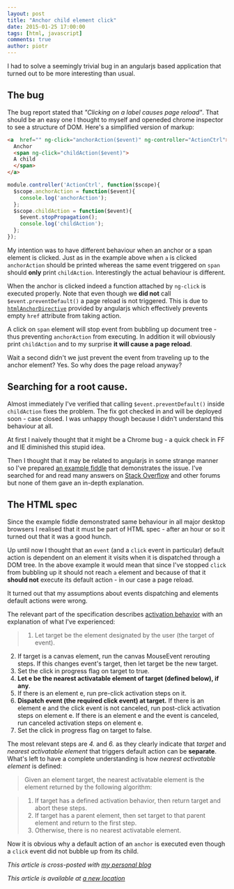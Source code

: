 ```yaml
---
layout: post
title: "Anchor child element click"
date: 2015-01-25 17:00:00
tags: [html, javascript]
comments: true
author: piotr
---
```


I had to solve a seemingly trivial bug in an angularjs based application that turned out to be more interesting than usual.

## The bug

The bug report stated that *"Clicking on a label causes page reload"*. That should be an easy one I thought to myself and openeded chrome inspector to see a structure of DOM. Here's a simplified version of markup:

```html
<a  href="" ng-click="anchorAction($event)" ng-controller="ActionCtrl">
  Anchor
  <span ng-click="childAction($event)">
  A child
  </span>
</a>
```

```javascript
module.controller('ActionCtrl', function($scope){
  $scope.anchorAction = function($event){
    console.log('anchorAction');
  };
  $scope.childAction = function($event){
    $event.stopPropagation();
    console.log('childAction');
  };
});
```

My intention was to have different behaviour when an anchor or a span element is clicked. Just as in the example above when `a` is clicked `anchorAction` should be printed whereas the same event triggered on `span` should **only** print `childAction`.
Interestingly the actual behaviour is different.

When the anchor is clicked indeed a function attached by `ng-click` is executed properly. Note that even though we **did not** call `$event.preventDefault()` a page reload is not triggered. This is due to [`htmlAnchorDirective`](https://github.com/angular/angular.js/blob/master/src/ng/directive/a.js) provided by angularjs which effectively prevents empty `href` attribute from taking action.

A click on `span` element will stop event from bubbling up document tree - thus preventing `anchorAction` from executing. In addition it will obviously print `childAction` and to my surprise **it will cause a page reload**.

Wait a second didn't we just prevent the event from traveling up to the anchor element? Yes. So why does the page reload anyway?

## Searching for a root cause.

Almost immediately I've verified that calling `$event.preventDefault()` inside `childAction` fixes the problem. The fix got checked in and will be deployed soon - case closed. I was unhappy though because I didn't understand this behaviour at all.

At first I naively thought that it might be a Chrome bug - a quick check in FF and IE diminished this stupid idea.

Then I thought that it may be related to angularjs in some strange manner so I've prepared [an example fiddle](http://jsfiddle.net/83ov5tgm/4/) that demonstrates the issue. I've searched for and read many answers on [Stack Overflow](http://stackoverflow.com/) and other forums but none of them gave an in-depth explanation.

## The HTML spec

Since the example fiddle demonstrated same behaviour in all major desktop browsers I realised that it must be part of HTML spec - after an hour or so it turned out that it was a good  hunch.

Up until now I thought that an `event` (and a `click` event in particular) default action is dependent on an element it visits when it is dispatched through a DOM tree. In the above example it would mean that since I've stopped `click` from bubbling up it should not reach `a` element and because of that it **should not** execute its default action - in our case a page reload.

It turned out that my assumptions about events dispatching and elements default actions were wrong.

The relevant part of the specification describes [activation behavior](http://www.w3.org/html/wg/drafts/html/master/editing.html#activation) with an explanation of what I've experienced:

> 1. Let target be the element designated by the user (the target of event).
2. If target is a canvas element, run the canvas MouseEvent rerouting steps. If this changes event's target, then let target be the new target.
3. Set the click in progress flag on target to true.
4. **Let e be the nearest activatable element of target (defined below), if any**.
5. If there is an element e, run pre-click activation steps on it.
6. **Dispatch event (the required click event) at target.**
If there is an element e and the click event is not canceled, run post-click activation steps on element e.
If there is an element e and the event is canceled, run canceled activation steps on element e.
7. Set the click in progress flag on target to false.

The most relevant steps are *4.* and *6.* as they clearly indicate that *target* and *nearest activatable element* that triggers default action can be **separate**. What's left to have a complete understanding is how *nearest activatable element* is defined:

> Given an element target, the nearest activatable element is the element returned by the following algorithm:

> 1. If target has a defined activation behavior, then return target and abort these steps.
> 2. If target has a parent element, then set target to that parent element and return to the first step.
> 3. Otherwise, there is no nearest activatable element.

Now it is obvious why a default action of an `anchor` is executed even though a `click` event did not bubble up from its child.

*This article is cross-posted with [my personal blog](http://miensol.pl)*


*This article is available at [a new location](https://brightinventions.pl/blog/anchor-child-element-click)*
